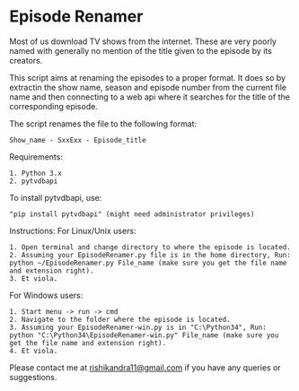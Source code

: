 <h1>Episode Renamer</h1>
<p>Most of us download TV shows from the internet. These are very poorly named with generally no mention of the title given to the episode by its creators.</p>
<p>
This script aims at renaming the episodes to a proper format. It does so by extractin the show name, season and episode number from the current file name and then connecting to a web api where it searches for the title of the corresponding episode.
</p>
The script renames the file to the following format:
	
	Show_name - SxxExx - Episode_title

Requirements:
	
	1. Python 3.x
	2. pytvdbapi

To install pytvdbapi, use:

	"pip install pytvdbapi" (might need administrator privileges)

Instructions:
For Linux/Unix users:
	
	1. Open terminal and change directory to where the episode is located.
	2. Assuming your EpisodeRenamer.py file is in the home directory, Run: python ~/EpisodeRenamer.py File_name (make sure you get the file name and extension right).
	3. Et viola.

For Windows users:
	
	1. Start menu -> run -> cmd
	2. Navigate to the folder where the episode is located.
	3. Assuming your EpisodeRenamer-win.py is in "C:\Python34", Run: python "C:\Python34\EpisodeRenamer-win.py" File_name (make sure you get the file name and extension right).
	4. Et viola.

Please contact me at rishikandra11@gmail.com if you have any queries or suggestions.